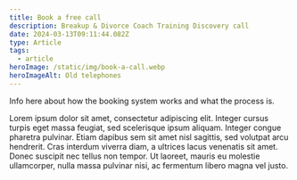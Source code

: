 ```yaml
---
title: Book a free call
description: Breakup & Divorce Coach Training Discovery call
date: 2024-03-13T09:11:44.082Z
type: Article
tags:
  - article
heroImage: /static/img/book-a-call.webp
heroImageAlt: Old telephones
---
```

Info here about how the booking system works and what the process is.

Lorem ipsum dolor sit amet, consectetur adipiscing elit. Integer cursus turpis eget massa feugiat, sed scelerisque ipsum aliquam. Integer congue pharetra pulvinar. Etiam dapibus sem sit amet nisl sagittis, sed volutpat arcu hendrerit. Cras interdum viverra diam, a ultrices lacus venenatis sit amet. Donec suscipit nec tellus non tempor. Ut laoreet, mauris eu molestie ullamcorper, nulla massa pulvinar nisi, ac fermentum libero magna vel justo.
